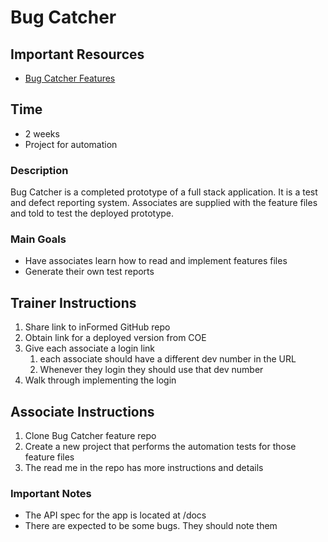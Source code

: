 # Bug Catcher

## Important Resources
- [Bug Catcher Features](https://github.com/adamranieri/BugCatcherFeatures)

## Time
- 2 weeks
- Project for automation

### Description
Bug Catcher is a completed prototype of a full stack application. It is a test and defect reporting system. Associates are supplied with the feature files and told to test the deployed prototype.

### Main Goals
- Have associates learn how to read and implement features files
- Generate their own test reports

## Trainer Instructions
1. Share link to inFormed GitHub repo
2. Obtain link for a deployed version from COE
3. Give each associate a login link
   1. each associate should have a different dev number in the URL
   2. Whenever they login they should use that dev number
4. Walk through implementing the login

## Associate Instructions
1. Clone Bug Catcher feature repo
2. Create a new project that performs the automation tests for those feature files
3. The read me in the repo has more instructions and details


### Important Notes
- The API spec for the app is located at /docs
- There are expected to be some bugs. They should note them